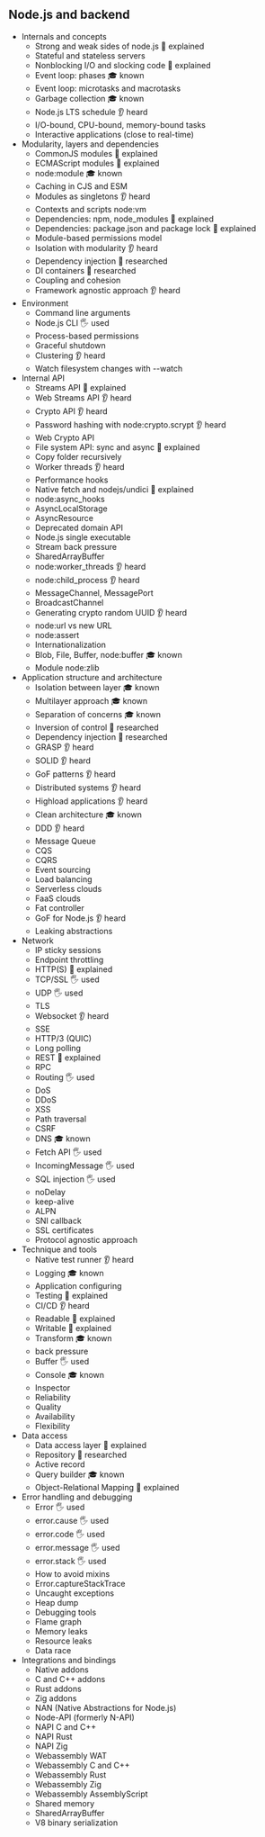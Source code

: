 ## Node.js and backend

- Internals and concepts
  - Strong and weak sides of node.js 🙋 explained
  - Stateful and stateless servers
  - Nonblocking I/O and slocking code 🙋 explained
  - Event loop: phases 🎓 known
  - Event loop: microtasks and macrotasks
  - Garbage collection 🎓 known
  - Node.js LTS schedule 👂 heard
  - I/O-bound, CPU-bound, memory-bound tasks
  - Interactive applications (close to real-time)
- Modularity, layers and dependencies
  - CommonJS modules 🙋 explained
  - ECMAScript modules 🙋 explained
  - node:module 🎓 known
  - Caching in CJS and ESM
  - Modules as singletons 👂 heard
  - Contexts and scripts node:vm
  - Dependencies: npm, node_modules 🙋 explained
  - Dependencies: package.json and package lock 🙋 explained
  - Module-based permissions model
  - Isolation with modularity 👂 heard
  - Dependency injection 🔬 researched
  - DI containers 🔬 researched
  - Coupling and cohesion
  - Framework agnostic approach 👂 heard
- Environment
  - Command line arguments
  - Node.js CLI 🖐️ used
  - Process-based permissions
  - Graceful shutdown
  - Clustering 👂 heard
  - Watch filesystem changes with --watch
- Internal API
  - Streams API 🙋 explained
  - Web Streams API 👂 heard
  - Crypto API 👂 heard
  - Password hashing with node:crypto.scrypt 👂 heard
  - Web Crypto API
  - File system API: sync and async 🙋 explained
  - Copy folder recursively
  - Worker threads 👂 heard
  - Performance hooks
  - Native fetch and nodejs/undici 🙋 explained
  - node:async_hooks
  - AsyncLocalStorage
  - AsyncResource
  - Deprecated domain API
  - Node.js single executable
  - Stream back pressure
  - SharedArrayBuffer
  - node:worker_threads 👂 heard
  - node:child_process 👂 heard
  - MessageChannel, MessagePort
  - BroadcastChannel
  - Generating crypto random UUID 👂 heard
  - node:url vs new URL
  - node:assert
  - Internationalization
  - Blob, File, Buffer, node:buffer 🎓 known
  - Module node:zlib
- Application structure and architecture
  - Isolation between layer 🎓 known
  - Multilayer approach 🎓 known
  - Separation of concerns 🎓 known
  - Inversion of control 🔬 researched
  - Dependency injection 🔬 researched
  - GRASP 👂 heard
  - SOLID 👂 heard
  - GoF patterns 👂 heard
  - Distributed systems 👂 heard
  - Highload applications 👂 heard
  - Clean architecture 🎓 known
  - DDD 👂 heard
  - Message Queue
  - CQS
  - CQRS
  - Event sourcing
  - Load balancing
  - Serverless clouds
  - FaaS clouds
  - Fat controller
  - GoF for Node.js 👂 heard
  - Leaking abstractions
- Network
  - IP sticky sessions
  - Endpoint throttling
  - HTTP(S) 🙋 explained
  - TCP/SSL 🖐️ used
  - UDP 🖐️ used
  - TLS
  - Websocket 👂 heard
  - SSE
  - HTTP/3 (QUIC)
  - Long polling
  - REST 🙋 explained
  - RPC
  - Routing 🖐️ used
  - DoS
  - DDoS
  - XSS
  - Path traversal
  - CSRF
  - DNS 🎓 known
  - Fetch API 🖐️ used
  - IncomingMessage 🖐️ used
  - SQL injection 🖐️ used
  - noDelay
  - keep-alive
  - ALPN
  - SNI callback
  - SSL certificates
  - Protocol agnostic approach
- Technique and tools
  - Native test runner 👂 heard
  - Logging 🎓 known
  - Application configuring
  - Testing 🙋 explained
  - CI/CD 👂 heard
  - Readable 🙋 explained
  - Writable 🙋 explained
  - Transform 🎓 known
  - back pressure
  - Buffer 🖐️ used
  - Console 🎓 known
  - Inspector
  - Reliability
  - Quality
  - Availability
  - Flexibility
- Data access
  - Data access layer 🙋 explained
  - Repository 🔬 researched
  - Active record
  - Query builder 🎓 known
  - Object-Relational Mapping  🙋 explained
- Error handling and debugging
  - Error 🖐️ used
  - error.cause 🖐️ used
  - error.code 🖐️ used
  - error.message 🖐️ used
  - error.stack 🖐️ used
  - How to avoid mixins
  - Error.captureStackTrace
  - Uncaught exceptions
  - Heap dump
  - Debugging tools
  - Flame graph
  - Memory leaks
  - Resource leaks
  - Data race
- Integrations and bindings
  - Native addons
  - C and C++ addons
  - Rust addons
  - Zig addons
  - NAN (Native Abstractions for Node.js)
  - Node-API (formerly N-API)
  - NAPI C and C++
  - NAPI Rust
  - NAPI Zig
  - Webassembly WAT
  - Webassembly C and C++
  - Webassembly Rust
  - Webassembly Zig
  - Webassembly AssemblyScript
  - Shared memory
  - SharedArrayBuffer
  - V8 binary serialization
